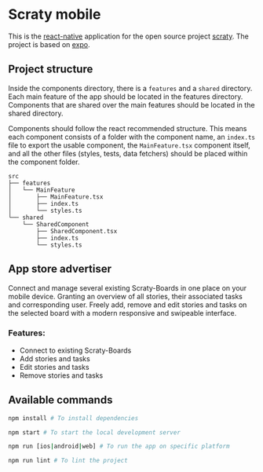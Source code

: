 # Scraty mobile

This is the [react-native](https://reactnative.dev) application for the open source
project [scraty](https://github.com/mikethebeer/scraty). The project is based on
[expo](https://expo.io).

## Project structure

Inside the components directory, there is a `features` and a `shared` directory. Each
main feature of the app should be located in the features directory. Components that
are shared over the main features should be located in the shared directory.

Components should follow the react recommended structure. This means each component
consists of a folder with the component name, an `index.ts` file to export the usable
component, the `MainFeature.tsx` component itself, and all the other files (styles,
tests, data fetchers) should be placed within the component folder.

```
src
├── features
│   └── MainFeature
│       ├── MainFeature.tsx
│       ├── index.ts
│       └── styles.ts
└── shared
    └── SharedComponent
        ├── SharedComponent.tsx
        ├── index.ts
        └── styles.ts
```

## App store advertiser

Connect and manage several existing Scraty-Boards in one place on your mobile device.
Granting an overview of all stories, their associated tasks and corresponding user.
Freely add, remove and edit stories and tasks on the selected board with a modern
responsive and swipeable interface.

### Features:

- Connect to existing Scraty-Boards
- Add stories and tasks
- Edit stories and tasks
- Remove stories and tasks

## Available commands

```bash
npm install # To install dependencies

npm start # To start the local development server

npm run [ios|android|web] # To run the app on specific platform

npm run lint # To lint the project
```
